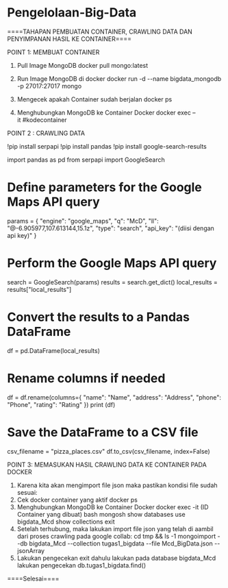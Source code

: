 # Pengelolaan-Big-Data

====TAHAPAN PEMBUATAN CONTAINER, CRAWLING DATA DAN PENYIMPANAN HASIL KE CONTAINER====

POINT 1: MEMBUAT CONTAINER
1. Pull Image MongoDB
docker pull mongo:latest

2. Run Image MongoDB di docker
docker run -d --name bigdata_mongodb -p 27017:27017 mongo 

3. Mengecek apakah Container sudah berjalan 
docker ps

4. Menghubungkan MongoDB ke Container Docker
docker exec –it #kodecontainer


POINT 2 : CRAWLING DATA

!pip install serpapi
!pip install pandas
!pip install google-search-results

import pandas as pd
from serpapi import GoogleSearch

# Define parameters for the Google Maps API query
params = {
    "engine": "google_maps",
    "q": "McD",
    "ll": "@-6.905977,107.613144,15.1z",
    "type": "search",
    "api_key": "(diisi dengan api key)"
}

# Perform the Google Maps API query
search = GoogleSearch(params)
results = search.get_dict()
local_results = results["local_results"]

# Convert the results to a Pandas DataFrame
df = pd.DataFrame(local_results)

# Rename columns if needed
df = df.rename(columns={
    "name": "Name",
    "address": "Address",
    "phone": "Phone",
    "rating": "Rating"
})
print (df)

# Save the DataFrame to a CSV file
csv_filename = "pizza_places.csv"
df.to_csv(csv_filename, index=False)


POINT 3: MEMASUKAN HASIL CRAWLING DATA KE CONTAINER PADA DOCKER
1. Karena kita akan mengimport file json maka pastikan kondisi file sudah sesuai:
2. Cek docker container yang aktif
docker ps
3. Menghubungkan MongoDB ke Container Docker
docker exec -it (ID Container yang dibuat) bash
mongosh
show databases
use bigdata_Mcd
show collections
exit
4. Setelah terhubung, maka lakukan import file json yang telah di aambil dari proses crawling pada google collab:
cd tmp && ls -1
mongoimport --db bigdata_Mcd --collection tugas1_bigdata --file Mcd_BigData.json --jsonArray
5. Lakukan pengecekan 
exit dahulu 
lakukan pada database bigdata_Mcd lakukan pengecekan 
db.tugas1_bigdata.find()

====Selesai====

